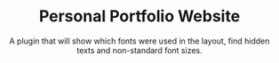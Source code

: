 ---
order: 3
title: Personal Portfolio Website
subtitle: A&nbsp;plugin that will show which fonts were used in&nbsp;the&nbsp;layout, find hidden texts and&nbsp;non-standard font sizes.
desc: "For my&nbsp;own needs, I&nbsp;was looking for&nbsp;a&nbsp;plugin to&nbsp;display and&nbsp;manage font styles used in&nbsp;Figma layouts. Not&nbsp;finding a&nbsp;third-party solution, I&nbsp;made my&nbsp;own."
icon: /assets/pix/pet/jekyll_portfolio/icon.png
kind: Personal portfolio

# Базовый префикс для картинок галереи
images_base: /assets/pix/pet/jekyll_portfolio/

# Стор/где посмотреть проект
store_url: https://uxiscool.github.io/experience/
store_icon: /ui/stores/wblnk.svg
store_alt: "Web link"

# Галерея изображений (первая используется в левой колонке плитки)
gallery:
  - file: scr1.png
    caption: "TThis is a page with pet projects, displayed on a page with pet projects, here is such a fractality 🤯"
    thumb: true

---